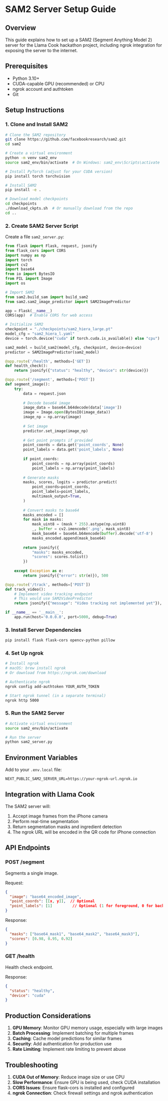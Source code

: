 # SAM2 Server Setup Guide

## Overview
This guide explains how to set up a SAM2 (Segment Anything Model 2) server for the Llama Cook hackathon project, including ngrok integration for exposing the server to the internet.

## Prerequisites
- Python 3.10+
- CUDA-capable GPU (recommended) or CPU
- ngrok account and authtoken
- Git

## Setup Instructions

### 1. Clone and Install SAM2

```bash
# Clone the SAM2 repository
git clone https://github.com/facebookresearch/sam2.git
cd sam2

# Create a virtual environment
python -m venv sam2_env
source sam2_env/bin/activate  # On Windows: sam2_env\Scripts\activate

# Install PyTorch (adjust for your CUDA version)
pip install torch torchvision

# Install SAM2
pip install -e .

# Download model checkpoints
cd checkpoints
./download_ckpts.sh  # Or manually download from the repo
cd ..
```

### 2. Create SAM2 Server Script

Create a file `sam2_server.py`:

```python
from flask import Flask, request, jsonify
from flask_cors import CORS
import numpy as np
import torch
import cv2
import base64
from io import BytesIO
from PIL import Image
import os

# Import SAM2
from sam2.build_sam import build_sam2
from sam2.sam2_image_predictor import SAM2ImagePredictor

app = Flask(__name__)
CORS(app)  # Enable CORS for web access

# Initialize SAM2
checkpoint = "./checkpoints/sam2_hiera_large.pt"
model_cfg = "sam2_hiera_l.yaml"
device = torch.device("cuda" if torch.cuda.is_available() else "cpu")

sam2_model = build_sam2(model_cfg, checkpoint, device=device)
predictor = SAM2ImagePredictor(sam2_model)

@app.route('/health', methods=['GET'])
def health_check():
    return jsonify({"status": "healthy", "device": str(device)})

@app.route('/segment', methods=['POST'])
def segment_image():
    try:
        data = request.json
        
        # Decode base64 image
        image_data = base64.b64decode(data['image'])
        image = Image.open(BytesIO(image_data))
        image_np = np.array(image)
        
        # Set image
        predictor.set_image(image_np)
        
        # Get point prompts if provided
        point_coords = data.get('point_coords', None)
        point_labels = data.get('point_labels', None)
        
        if point_coords:
            point_coords = np.array(point_coords)
            point_labels = np.array(point_labels)
        
        # Generate masks
        masks, scores, logits = predictor.predict(
            point_coords=point_coords,
            point_labels=point_labels,
            multimask_output=True,
        )
        
        # Convert masks to base64
        masks_encoded = []
        for mask in masks:
            mask_uint8 = (mask * 255).astype(np.uint8)
            _, buffer = cv2.imencode('.png', mask_uint8)
            mask_base64 = base64.b64encode(buffer).decode('utf-8')
            masks_encoded.append(mask_base64)
        
        return jsonify({
            "masks": masks_encoded,
            "scores": scores.tolist()
        })
        
    except Exception as e:
        return jsonify({"error": str(e)}), 500

@app.route('/track', methods=['POST'])
def track_video():
    # Implement video tracking endpoint
    # This would use SAM2VideoPredictor
    return jsonify({"message": "Video tracking not implemented yet"}), 501

if __name__ == '__main__':
    app.run(host='0.0.0.0', port=5000, debug=True)
```

### 3. Install Server Dependencies

```bash
pip install flask flask-cors opencv-python pillow
```

### 4. Set Up ngrok

```bash
# Install ngrok
# macOS: brew install ngrok
# Or download from https://ngrok.com/download

# Authenticate ngrok
ngrok config add-authtoken YOUR_AUTH_TOKEN

# Start ngrok tunnel (in a separate terminal)
ngrok http 5000
```

### 5. Run the SAM2 Server

```bash
# Activate virtual environment
source sam2_env/bin/activate

# Run the server
python sam2_server.py
```

## Environment Variables

Add to your `.env.local` file:

```
NEXT_PUBLIC_SAM2_SERVER_URL=https://your-ngrok-url.ngrok.io
```

## Integration with Llama Cook

The SAM2 server will:
1. Accept image frames from the iPhone camera
2. Perform real-time segmentation
3. Return segmentation masks and ingredient detection
4. The ngrok URL will be encoded in the QR code for iPhone connection

## API Endpoints

### POST /segment
Segments a single image.

Request:
```json
{
  "image": "base64_encoded_image",
  "point_coords": [[x, y]],  // Optional
  "point_labels": [1]         // Optional (1 for foreground, 0 for background)
}
```

Response:
```json
{
  "masks": ["base64_mask1", "base64_mask2", "base64_mask3"],
  "scores": [0.98, 0.95, 0.92]
}
```

### GET /health
Health check endpoint.

Response:
```json
{
  "status": "healthy",
  "device": "cuda"
}
```

## Production Considerations

1. **GPU Memory**: Monitor GPU memory usage, especially with large images
2. **Batch Processing**: Implement batching for multiple frames
3. **Caching**: Cache model predictions for similar frames
4. **Security**: Add authentication for production use
5. **Rate Limiting**: Implement rate limiting to prevent abuse

## Troubleshooting

1. **CUDA Out of Memory**: Reduce image size or use CPU
2. **Slow Performance**: Ensure GPU is being used, check CUDA installation
3. **CORS Issues**: Ensure flask-cors is installed and configured
4. **ngrok Connection**: Check firewall settings and ngrok authentication
